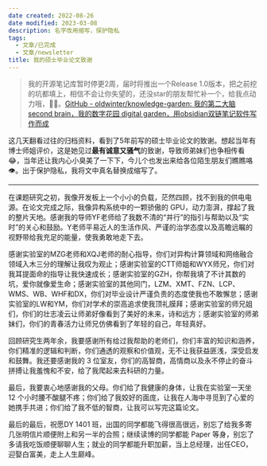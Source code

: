 ```yaml
---
date created: 2022-08-26
date modified: 2023-03-08
description: 名字改用缩写，保护隐私
tags:
  - 文章/已完成
  - 文章/newsletter
title: 我的硕士毕业论文致谢
---
```


>我的开源笔记库暂时停更2周，届时将推出一个Release 1.0版本，把之前挖的坑都填上，相信不会让你失望的，还没star的朋友帮忙补一个，给我点动力哦，🦀🦀。[GitHub - oldwinter/knowledge-garden: 我的第二大脑 second brain，我的数字花园 digital garden，用obsidian双链笔记软件写作而成](https://github.com/oldwinter/knowledge-garden)

这几天翻看过往的归档资料，看到了5年前写的硕士毕业论文的致谢。想起当年有博士师姐评价，这是她见过**最有诚意又骚气**的致谢，导致师弟妹们也争相传看😂，当年还让我内心小臭美了一下下，今儿个也发出来给各位陌生朋友们瞧瞧咯👁。出于保护隐私，我将文中真名替换成缩写了。

---

在课题研究之初，我像开发板上一个小小的负载，茫然四顾，找不到我的供电电源。在论文完成之际，我像异构系统中的一颗骄傲的 GPU，动力澎湃，撑起了我的整片天地。感谢我的导师YF老师给了我数不清的“并行”的指引与帮助以及“实时”的关心和鼓励。Y老师平易近人的生活作风、严谨的治学态度以及高瞻远瞩的视野带给我充足的能量，使我勇敢地走下去。

感谢实验室的MZG老师和XQJ老师的耐心指导，你们对异构计算领域和网络融合领域入木三分的理解让我叹为观止；感谢实验室的CTT师姐和WYX师兄，你们对我耳提面命的指导让我快速成长；感谢实验室的GZH，你帮我填了不计其数的坑，爱你就像爱生命；感谢实验室的其他同门，LZM、XMT、FZN、LCP、WMS、WB、WHF和DX，你们对毕业设计严谨负责的态度使我也不敢懈怠；感谢实验室的LW和YM，你们对学术的崇高追求使我顶礼膜拜；感谢实验室的师兄姐们，你们的壮志凌云让师弟好像看到了美好的未来，诗和远方；感谢实验室的师弟妹们，你们的青春活力让师兄仿佛看到了年轻的自己，年轻真好。

回顾研究生两年余，我要感谢所有给过我帮助的老师们，你们丰富的知识和涵养，你们精准的逻辑和判断，你们通透的观察和价值观，无不让我获益匪浅，深受启发和鼓舞。我还要感谢我的 3 位室友，你们的高智商，高情商以及永不停止的奋斗拼搏让我羞愧和不安，给了我爬起来去科研的力量。

最后，我要衷心地感谢我的父母。你们给了我健康的身体，让我在实验室一天坐 12 个小时腰不酸腿不疼；你们给了我姣好的面庞，让我在人海中寻觅到了心爱的她携手共进；你们给了我不低的智商，让我可以写完这篇论文。

最后的最后，祝愿DY 1401 班，出国的同学都能飞得很高很远，别忘了给我多寄几张明信片顺便附上和另一半的合照；继续读博的同学都能 Paper 等身，别忘了多请我吃饭顺便聊聊人生；就业的同学都能升职加薪，当上总经理，出任CEO，迎娶白富美，走上人生巅峰。
